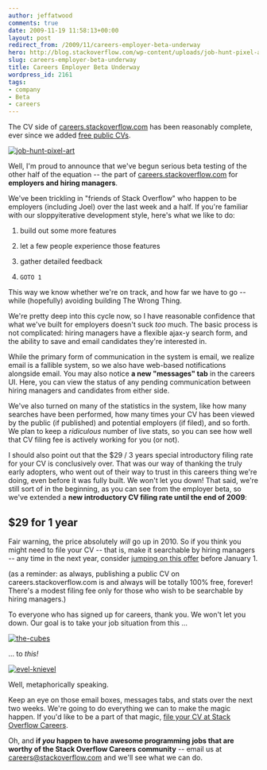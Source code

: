 ```yaml
---
author: jeffatwood
comments: true
date: 2009-11-19 11:58:13+00:00
layout: post
redirect_from: /2009/11/careers-employer-beta-underway
hero: http://blog.stackoverflow.com/wp-content/uploads/job-hunt-pixel-art.png
slug: careers-employer-beta-underway
title: Careers Employer Beta Underway
wordpress_id: 2161
tags:
- company
- Beta
- careers
---
```



The CV side of [careers.stackoverflow.com](http://careers.stackoverflow.com/) has been reasonably complete, ever since we added [free public CVs](http://blog.stackoverflow.com/2009/10/free-public-careers-cvs/).



[![job-hunt-pixel-art](http://blog.stackoverflow.com/wp-content/uploads/job-hunt-pixel-art.png)](http://www.flickr.com/photos/danimations/3458328561/)



Well, I'm proud to announce that we've begun serious beta testing of the other half of the equation -- the part of [careers.stackoverflow.com](http://careers.stackoverflow.com/) for **employers and hiring managers**.



We've been trickling in "friends of Stack Overflow" who happen to be employers (including Joel) over the last week and a half. If you're familiar with our sloppyiterative development style, here's what we like to do:







  1. build out some more features

  2. let a few people experience those features

  3. gather detailed feedback

  4. `GOTO 1`




This way we know whether we're on track, and how far we have to go -- while (hopefully) avoiding building The Wrong Thing.



We're pretty deep into this cycle now, so I have reasonable confidence that what we've built for employers doesn't suck _too_ much. The basic process is not complicated: hiring managers have a flexible ajax-y search form, and the ability to save and email candidates they're interested in.



While the primary form of communication in the system is email, we realize email is a fallible system, so we also have web-based notifications alongside email. You may also notice **a new "messages" tab** in the careers UI. Here, you can view the status of any pending communication between hiring managers and candidates from either side. 



We've also turned on many of the statistics in the system, like how many searches have been performed, how many times your CV has been viewed by the public (if published) and potential employers (if filed), and so forth. We plan to keep a _ridiculous_ number of live stats, so you can see how well that CV filing fee is actively working for you (or not).



I should also point out that the $29 / 3 years special introductory filing rate for your CV is conclusively over. That was our way of thanking the truly early adopters, who went out of their way to trust in this careers thing we're doing, even before it was fully built. We won't let you down! That said, we're still sort of in the beginning, as you can see from the employer beta, so we've extended a **new introductory CV filing rate until the end of 2009**:





## $29 for 1 year





Fair warning, the price absolutely _will_ go up in 2010. So if you think you might need to file your CV -- that is, make it searchable by hiring managers -- any time in the next year, consider [jumping on this offer](http://careers.stackoverflow.com) before January 1.



(as a reminder: as always, publishing a public CV on careers.stackoverflow.com is and always will be totally 100% free, forever! There's a modest filing fee only for those who wish to be searchable by hiring managers.)



To everyone who has signed up for careers, thank you. We won't let you down. Our goal is to take your job situation from this …



[![the-cubes](http://blog.stackoverflow.com/wp-content/uploads/the-cubes.jpg)](http://www.cubefigures.com/home.html)



… to _this!_



[![evel-knievel](http://blog.stackoverflow.com/wp-content/uploads/evel-knievel.jpg)](http://en.wikipedia.org/wiki/Evel_Knievel)



Well, metaphorically speaking.



Keep an eye on those email boxes, messages tabs, and stats over the next two weeks. We're going to do everything we can to make the magic happen. If you'd like to be a part of that magic, [file your CV at Stack Overflow Careers](http://careers.stackoverflow.com).



Oh, and **if _you_ happen to have awesome programming jobs that are worthy of the Stack Overflow Careers community** -- email us at [careers@stackoverflow.com](mailto:careers@stackoverflow.com) and we'll see what we can do.

